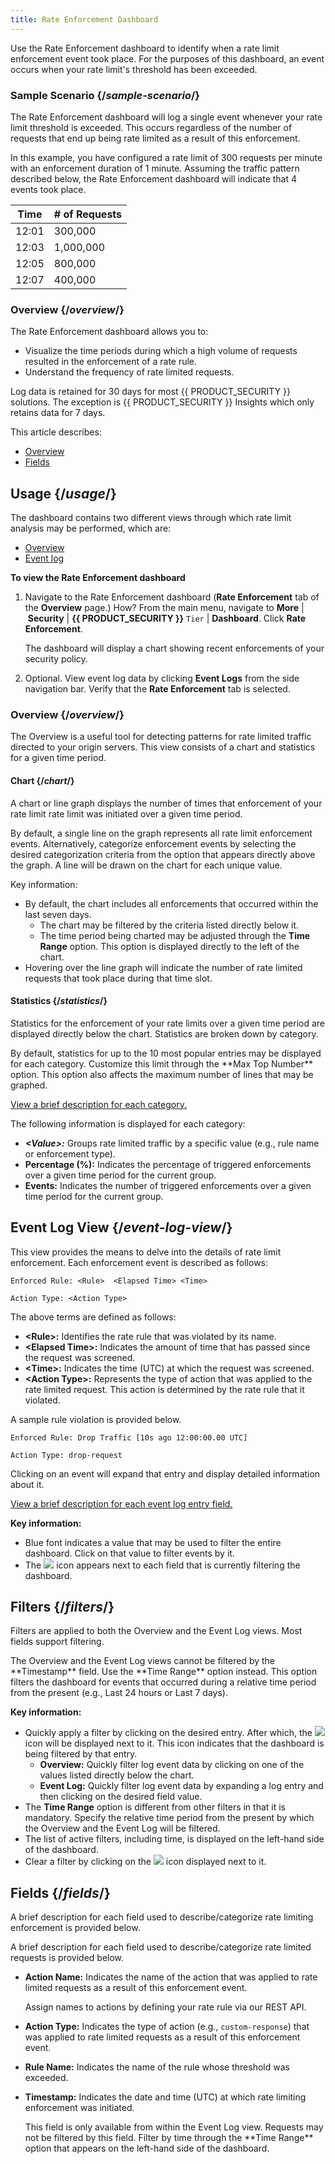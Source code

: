 ```yaml
---
title: Rate Enforcement Dashboard
---
```


Use the Rate Enforcement dashboard to identify when a rate limit
enforcement event took place. For the purposes of this dashboard, an
event occurs when your rate limit's threshold has been exceeded.

### Sample Scenario {/*sample-scenario*/}

The Rate Enforcement dashboard will log a single event whenever your
rate limit threshold is exceeded. This occurs regardless of the number
of requests that end up being rate limited as a result of this
enforcement.

In this example, you have configured a rate limit of 300 requests per
minute with an enforcement duration of 1 minute. Assuming the traffic
pattern described below, the Rate Enforcement dashboard will indicate
that 4 events took place.

| Time  | # of Requests |
|-------|----------------|
| 12:01 | 300,000        |
| 12:03 | 1,000,000      |
| 12:05 | 800,000        |
| 12:07 | 400,000        |

### Overview {/*overview*/}

The Rate Enforcement dashboard allows you to:
-   Visualize the time periods during which a high volume of requests
    resulted in the enforcement of a rate rule.
-   Understand the frequency of rate limited requests.

<Callout type="info">
  Log data is retained for 30 days for most {{ PRODUCT_SECURITY }} solutions. The exception
  is {{ PRODUCT_SECURITY }} Insights which only retains data for 7 days.
</Callout>

This article describes:
-   [Overview](#Overview)
-   [Fields](#fields)

## Usage {/*usage*/}

The dashboard contains two different views through which rate limit
analysis may be performed, which are:
-   [Overview](#Overview)
-   [Event log](#Event)

**To view the Rate Enforcement dashboard**
1.  Navigate to the Rate Enforcement dashboard (**Rate Enforcement** tab
    of the **Overview** page.) How? From the main menu,
    navigate to **More** | **Security** | **{{ PRODUCT_SECURITY }}** `Tier` | **Dashboard**. Click **Rate
    Enforcement**.

    The dashboard will display a chart showing recent enforcements of
    your security policy.
2.  Optional. View event log data by clicking **Event Logs** from
    the side navigation bar. Verify that the **Rate Enforcement**
    tab is selected.

### Overview {/*overview*/}

The Overview is a useful tool for detecting patterns for rate limited
traffic directed to your origin servers. This view consists of a chart
and statistics for a given time period.

#### Chart {/*chart*/}

A chart or line graph displays the number of times that enforcement of
your rate limit rate limit was initiated over a given time period.

By default, a single line on the graph represents all rate limit
enforcement events. Alternatively, categorize enforcement events by
selecting the desired categorization criteria from the option that
appears directly above the graph. A line will be drawn on the chart for
each unique value.

Key information:

-   By default, the chart includes all enforcements that occurred within
    the last seven days.
    -   The chart may be filtered by the criteria listed directly below
        it.
    -   The time period being charted may be adjusted through the **Time
        Range** option. This option is displayed directly to the
        left of the chart.
-   Hovering over the line graph will indicate the number of rate
    limited requests that took place during that time slot.

#### Statistics {/*statistics*/}

Statistics for the enforcement of your rate limits over a given time
period are displayed directly below the chart. Statistics are broken
down by category.

<Callout type="info">
  By default, statistics for up to the 10 most popular entries may be
  displayed for each category. Customize this limit through the **Max Top
  Number** option. This option also affects the maximum number of
  lines that may be graphed.
</Callout>

[View a brief description for each category.](#fields)

The following information is displayed for each category:
-   ***&lt;Value>:*** Groups rate limited traffic by a
    specific value (e.g., rule name or enforcement type).
-   **Percentage (%):** Indicates the percentage of triggered
    enforcements over a given time period for the current group.
-   **Events:** Indicates the number of triggered enforcements over
    a given time period for the current group.

## Event Log View {/*event-log-view*/}

This view provides the means to delve into the details of rate limit
enforcement. Each enforcement event is described as follows:

```
Enforced Rule: <Rule>  <Elapsed Time> <Time> 

Action Type: <Action Type> 
```

The above terms are defined as follows:
-   **&lt;Rule>:** Identifies the rate rule that was violated by its
name.
-   **&lt;Elapsed Time>:** Indicates the amount of time that has passed since
the request was screened. 
-   **&lt;Time>:** Indicates the time (UTC) at which the
request was screened.
-   **&lt;Action Type>:** Represents the type of action that was applied
to the rate limited request. This action is determined by the rate rule
that it violated.

A sample rule violation is provided below.

```
Enforced Rule: Drop Traffic [10s ago 12:00:00.00 UTC]

Action Type: drop-request
```

Clicking on an event will expand that entry and display detailed
information about it.

[View a brief description for each event log entry field.](#fields)

**Key information:**
-   Blue font indicates a value that may be used to filter the entire
    dashboard. Click on that value to filter events by it.
-   The ![](/images/icons/filter.png) icon appears next
    to each field that is currently filtering the dashboard.

## Filters {/*filters*/}

Filters are applied to both the Overview and the Event Log views. Most
fields support filtering.

<Callout type="info">
  The Overview and the Event Log views cannot be filtered by the
  **Timestamp** field. Use the **Time Range** option instead.
  This option filters the dashboard for events that occurred during a
  relative time period from the present (e.g., Last 24 hours or Last 7
  days).
</Callout>

**Key information:**
-   Quickly apply a filter by clicking on the desired entry. After which, the ![](/images/icons/filter.png) icon will be displayed next to it. This icon indicates that the dashboard is being filtered by that entry.
    -   **Overview:** Quickly filter log event data by clicking on one of the values listed directly below the chart.
    -   **Event Log:** Quickly filter log event data by expanding a log entry and then clicking on the desired field value.
-   The **Time Range** option is different from other filters in that it is mandatory. Specify the relative time period from the present by which the Overview and the Event Log will be filtered.
-   The list of active filters, including time, is displayed on the left-hand side of the dashboard.
-   Clear a filter by clicking on the ![](/images/icons/filter.png) icon displayed next to it.

## Fields {/*fields*/}

A brief description for each field used to describe/categorize rate
limiting enforcement is provided below.

A brief description for each field used to describe/categorize rate
limited requests is provided below.
-   **Action Name:** Indicates the name of the action that was applied to rate limited requests as a result of this enforcement event. 

    <Callout type="tip">
      Assign names to actions by defining your rate rule via our REST API.
    </Callout>
-   **Action Type:** Indicates the type of action (e.g., `custom-response`) that was applied to rate limited requests as a result of this enforcement event.
-   **Rule Name:** Indicates the name of the rule whose threshold was exceeded.
-   **Timestamp:** Indicates the date and time (UTC) at which rate limiting enforcement was initiated.

    <Callout type="info">
      This field is only available from within the Event Log view. Requests may not be filtered by this field. Filter by time through the **Time Range** option that appears on the left-hand side of the dashboard.         
    </Callout>